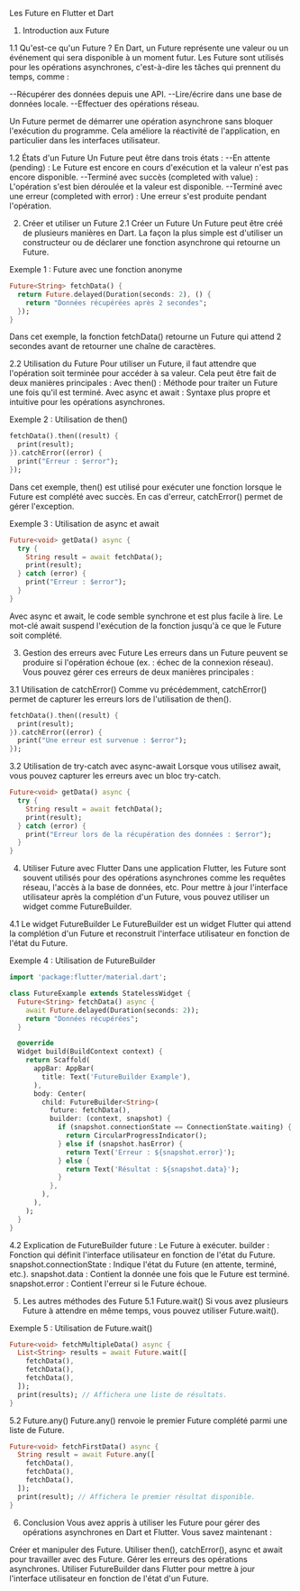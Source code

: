 Les Future en Flutter et Dart

1. Introduction aux Future

1.1 Qu'est-ce qu'un Future ?
En Dart, un Future représente une valeur ou un événement qui sera disponible à un moment futur. Les Future sont utilisés pour les opérations asynchrones, c'est-à-dire les tâches qui prennent du temps, comme :

--Récupérer des données depuis une API.
--Lire/écrire dans une base de données locale.
--Effectuer des opérations réseau.

Un Future permet de démarrer une opération asynchrone sans bloquer l'exécution du programme. Cela améliore la réactivité de l'application, en particulier dans les interfaces utilisateur.

1.2 États d'un Future
Un Future peut être dans trois états :
--En attente (pending) : Le Future est encore en cours d'exécution et la valeur n'est pas encore disponible.
--Terminé avec succès (completed with value) : L'opération s'est bien déroulée et la valeur est disponible.
--Terminé avec une erreur (completed with error) : Une erreur s'est produite pendant l'opération.

2. Créer et utiliser un Future
2.1 Créer un Future
Un Future peut être créé de plusieurs manières en Dart. La façon la plus simple est d'utiliser un constructeur ou de déclarer une fonction asynchrone qui retourne un Future.

Exemple 1 : Future avec une fonction anonyme

````dart
Future<String> fetchData() {
  return Future.delayed(Duration(seconds: 2), () {
    return "Données récupérées après 2 secondes";
  });
}
````
Dans cet exemple, la fonction fetchData() retourne un Future<String> qui attend 2 secondes avant de retourner une chaîne de caractères.

2.2 Utilisation du Future
Pour utiliser un Future, il faut attendre que l'opération soit terminée pour accéder à sa valeur. Cela peut être fait de deux manières principales :
Avec then() : Méthode pour traiter un Future une fois qu'il est terminé.
Avec async et await : Syntaxe plus propre et intuitive pour les opérations asynchrones.

Exemple 2 : Utilisation de then()
```dart
fetchData().then((result) {
  print(result);
}).catchError((error) {
  print("Erreur : $error");
});
```
Dans cet exemple, then() est utilisé pour exécuter une fonction lorsque le Future est complété avec succès. En cas d'erreur, catchError() permet de gérer l'exception.

Exemple 3 : Utilisation de async et await
````dart
Future<void> getData() async {
  try {
    String result = await fetchData();
    print(result);
  } catch (error) {
    print("Erreur : $error");
  }
}
````
Avec async et await, le code semble synchrone et est plus facile à lire. Le mot-clé await suspend l'exécution de la fonction jusqu'à ce que le Future soit complété.

3. Gestion des erreurs avec Future
Les erreurs dans un Future peuvent se produire si l'opération échoue (ex. : échec de la connexion réseau). Vous pouvez gérer ces erreurs de deux manières principales :

3.1 Utilisation de catchError()
Comme vu précédemment, catchError() permet de capturer les erreurs lors de l'utilisation de then().

````dart
fetchData().then((result) {
  print(result);
}).catchError((error) {
  print("Une erreur est survenue : $error");
});
````
3.2 Utilisation de try-catch avec async-await
Lorsque vous utilisez await, vous pouvez capturer les erreurs avec un bloc try-catch.

````dart
Future<void> getData() async {
  try {
    String result = await fetchData();
    print(result);
  } catch (error) {
    print("Erreur lors de la récupération des données : $error");
  }
}
````
4. Utiliser Future avec Flutter
Dans une application Flutter, les Future sont souvent utilisés pour des opérations asynchrones comme les requêtes réseau, l'accès à la base de données, etc. Pour mettre à jour l'interface utilisateur après la complétion d'un Future, vous pouvez utiliser un widget comme FutureBuilder.

4.1 Le widget FutureBuilder
Le FutureBuilder est un widget Flutter qui attend la complétion d'un Future et reconstruit l'interface utilisateur en fonction de l'état du Future.

Exemple 4 : Utilisation de FutureBuilder
````dart
import 'package:flutter/material.dart';

class FutureExample extends StatelessWidget {
  Future<String> fetchData() async {
    await Future.delayed(Duration(seconds: 2));
    return "Données récupérées";
  }

  @override
  Widget build(BuildContext context) {
    return Scaffold(
      appBar: AppBar(
        title: Text('FutureBuilder Example'),
      ),
      body: Center(
        child: FutureBuilder<String>(
          future: fetchData(),
          builder: (context, snapshot) {
            if (snapshot.connectionState == ConnectionState.waiting) {
              return CircularProgressIndicator();
            } else if (snapshot.hasError) {
              return Text('Erreur : ${snapshot.error}');
            } else {
              return Text('Résultat : ${snapshot.data}');
            }
          },
        ),
      ),
    );
  }
}
````
4.2 Explication de FutureBuilder
future : Le Future à exécuter.
builder : Fonction qui définit l'interface utilisateur en fonction de l'état du Future.
snapshot.connectionState : Indique l'état du Future (en attente, terminé, etc.).
snapshot.data : Contient la donnée une fois que le Future est terminé.
snapshot.error : Contient l'erreur si le Future échoue.

5. Les autres méthodes des Future
5.1 Future.wait()
Si vous avez plusieurs Future à attendre en même temps, vous pouvez utiliser Future.wait().

Exemple 5 : Utilisation de Future.wait()
````dart
Future<void> fetchMultipleData() async {
  List<String> results = await Future.wait([
    fetchData(),
    fetchData(),
    fetchData(),
  ]);
  print(results); // Affichera une liste de résultats.
}
````
5.2 Future.any()
Future.any() renvoie le premier Future complété parmi une liste de Future.

````dart
Future<void> fetchFirstData() async {
  String result = await Future.any([
    fetchData(),
    fetchData(),
    fetchData(),
  ]);
  print(result); // Affichera le premier résultat disponible.
}
````
6. Conclusion
Vous avez appris à utiliser les Future pour gérer des opérations asynchrones en Dart et Flutter. Vous savez maintenant :

Créer et manipuler des Future.
Utiliser then(), catchError(), async et await pour travailler avec des Future.
Gérer les erreurs des opérations asynchrones.
Utiliser FutureBuilder dans Flutter pour mettre à jour l'interface utilisateur en fonction de l'état d'un Future.


<!--
 ██████╗ ██████╗  █████╗ ██╗   ██╗ ██████╗ 
 ██╔══██╗██╔══██╗██╔══██╗██║   ██║██╔═══██╗
 ██████╔╝██████╔╝███████║██║   ██║██║   ██║
 ██╔══██╗██╔══██╗██╔══██║╚██╗ ██╔╝██║   ██║
 ██████╔╝██║  ██║██║  ██║ ╚████╔╝ ╚██████╔╝
 ╚═════╝ ╚═╝  ╚═╝╚═╝  ╚═╝  ╚═══╝   ╚═════╝ 
 
 Par [Melchior BANKOLE]

-->